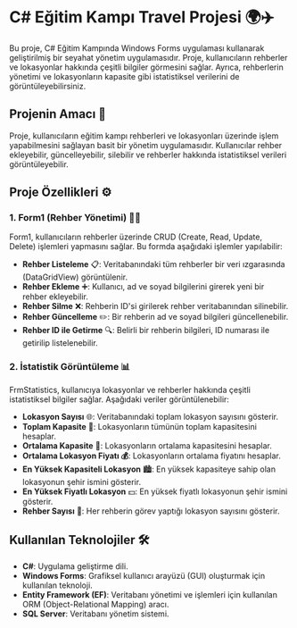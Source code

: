 # C# Eğitim Kampı Travel Projesi 🌍✈️

Bu proje, C# Eğitim Kampında Windows Forms uygulaması kullanarak geliştirilmiş bir seyahat yönetim uygulamasıdır. Proje, kullanıcıların rehberler ve lokasyonlar hakkında çeşitli bilgiler görmesini sağlar. Ayrıca, rehberlerin yönetimi ve lokasyonların kapasite gibi istatistiksel verilerini de görüntüleyebilirsiniz.

## Projenin Amacı 🎯

Proje, kullanıcıların eğitim kampı rehberleri ve lokasyonları üzerinde işlem yapabilmesini sağlayan basit bir yönetim uygulamasıdır. Kullanıcılar rehber ekleyebilir, güncelleyebilir, silebilir ve rehberler hakkında istatistiksel verileri görüntüleyebilir.

## Proje Özellikleri ⚙️

### 1. **Form1 (Rehber Yönetimi) 🧑‍🏫**
Form1, kullanıcıların rehberler üzerinde CRUD (Create, Read, Update, Delete) işlemleri yapmasını sağlar. Bu formda aşağıdaki işlemler yapılabilir:

- **Rehber Listeleme** 📋: Veritabanındaki tüm rehberler bir veri ızgarasında (DataGridView) görüntülenir.
- **Rehber Ekleme** ➕: Kullanıcı, ad ve soyad bilgilerini girerek yeni bir rehber ekleyebilir.
- **Rehber Silme** ❌: Rehberin ID'si girilerek rehber veritabanından silinebilir.
- **Rehber Güncelleme** ✏️: Bir rehberin ad ve soyad bilgileri güncellenebilir.
- **Rehber ID ile Getirme** 🔍: Belirli bir rehberin bilgileri, ID numarası ile getirilip listelenebilir.

### 2. **İstatistik Görüntüleme 📊**
FrmStatistics, kullanıcıya lokasyonlar ve rehberler hakkında çeşitli istatistiksel bilgiler sağlar. Aşağıdaki veriler görüntülenebilir:

- **Lokasyon Sayısı** 🌐: Veritabanındaki toplam lokasyon sayısını gösterir.
- **Toplam Kapasite** 💼: Lokasyonların tümünün toplam kapasitesini hesaplar.
- **Ortalama Kapasite** 📏: Lokasyonların ortalama kapasitesini hesaplar.
- **Ortalama Lokasyon Fiyatı 💰**: Lokasyonların ortalama fiyatını hesaplar.
- **En Yüksek Kapasiteli Lokasyon** 🏙️: En yüksek kapasiteye sahip olan lokasyonun şehir ismini gösterir.
- **En Yüksek Fiyatlı Lokasyon** 💵: En yüksek fiyatlı lokasyonun şehir ismini gösterir.
- **Rehber Sayısı** 🧳: Her rehberin görev yaptığı lokasyon sayısını gösterir.

## Kullanılan Teknolojiler 🛠️

- **C#**: Uygulama geliştirme dili.
- **Windows Forms**: Grafiksel kullanıcı arayüzü (GUI) oluşturmak için kullanılan teknoloji.
- **Entity Framework (EF)**: Veritabanı yönetimi ve işlemleri için kullanılan ORM (Object-Relational Mapping) aracı.
- **SQL Server**: Veritabanı yönetim sistemi.
